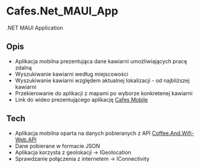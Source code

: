 # Cafes.Net_MAUI_App
.NET MAUI Application 

## Opis
- Aplikacja mobilna prezentująca dane kawiarni umożliwiających pracę zdalną
- Wyszukiwanie kawiarni według miejscowości
- Wyszukiwanie kawiarni względem aktualnej lokalizacji - od najbliższej kawiarni
- Przekierowanie do aplikacji z mapami po wyborze konkretenej kawiarni
- Link do wideo prezentującego aplikację [Cafes Mobile](https://1drv.ms/v/s!AplwdM53iJI9gYx2PlZ5hBzWVPDvaA?e=aCqpYm) 


## Tech
- Aplikacja mobilna oparta na danych pobieranych z API [Coffee.And.Wifi-Web.API](https://github.com/SlawomirJankowski/CoffeeAndWifi.WebApi.git)
- Dane pobierane w formacie JSON
- Aplikacja korzysta z geolokacji -> IGeolocation
- Sprawdzanie połączenia z internetem -> IConnectivity
